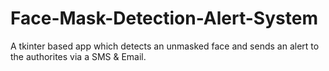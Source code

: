 # Face-Mask-Detection-Alert-System
A tkinter based app which detects an unmasked face and sends an alert to the authorites via a SMS &amp; Email.
